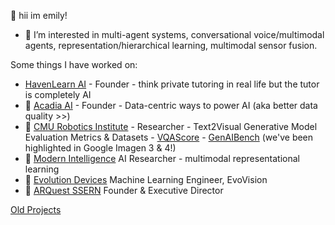 👋 hii im emily!

- 👀 I’m interested in multi-agent systems, conversational voice/multimodal agents, representation/hierarchical learning, multimodal sensor fusion.

Some things I have worked on:
- [HavenLearn AI](https://www.havenlearn.ai/) - Founder - think private tutoring in real life but the tutor is completely AI
- 🌳 [Acadia AI](https://www.acadia-ai.com) - Founder - Data-centric ways to power AI (aka better data quality >>)
- 🤖 [CMU Robotics Institute](https://www.ri.cmu.edu/) - Researcher - Text2Visual Generative Model Evaluation Metrics & Datasets - [VQAScore](https://linzhiqiu.github.io/papers/vqascore/) - [GenAIBench](https://linzhiqiu.github.io/papers/genai_bench/) (we've been highlighted in Google Imagen 3 & 4!)
- 🔬 [Modern Intelligence](https://www.modernintelligence.ai/) AI Researcher - multimodal representational learning
- 🚶 [Evolution Devices](https://www.evolutiondevices.com/) Machine Learning Engineer, EvoVision
- 🧡 [ARQuest SSERN](https://www.arquestssern.org/) Founder & Executive Director

[Old Projects](https://emilyjiayaoli.me/projects.html)
